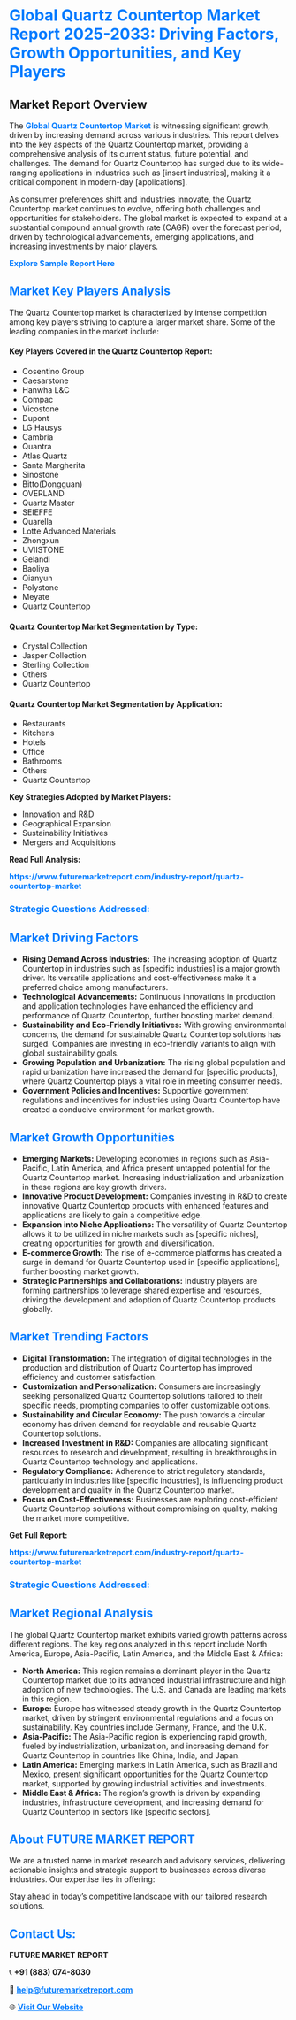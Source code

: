 <h1 style="color: #007BFF;">Global Quartz Countertop Market Report 2025-2033: Driving Factors, Growth Opportunities, and Key Players</h1>

<section id="overview">
<h2>Market Report Overview</h2>
<p>The <a href="https://www.futuremarketreport.com/industry-report/quartz-countertop-market" style="color: #007BFF; text-decoration: none;"><strong>Global Quartz Countertop Market</strong></a> is witnessing significant growth, driven by increasing demand across various industries. This report delves into the key aspects of the Quartz Countertop market, providing a comprehensive analysis of its current status, future potential, and challenges. The demand for Quartz Countertop has surged due to its wide-ranging applications in industries such as [insert industries], making it a critical component in modern-day [applications].</p>
<p>As consumer preferences shift and industries innovate, the Quartz Countertop market continues to evolve, offering both challenges and opportunities for stakeholders. The global market is expected to expand at a substantial compound annual growth rate (CAGR) over the forecast period, driven by technological advancements, emerging applications, and increasing investments by major players.</p>
</section>

<section id="overview">
<p><a href="https://www.futuremarketreport.com/request-sample/reportId=107519" style="color: #007BFF; text-decoration: none;"><strong>Explore Sample Report Here</strong></a></p>
</section>

<section id="key-players">
<h2 style="color: #007BFF;">Market Key Players Analysis</h2>
<p>The Quartz Countertop market is characterized by intense competition among key players striving to capture a larger market share. Some of the leading companies in the market include:</p>
<h4>Key Players Covered in the Quartz Countertop Report:</h4>
<ul><li>Cosentino Group</li><li>Caesarstone</li><li>Hanwha L&amp;C</li><li>Compac</li><li>Vicostone</li><li>Dupont</li><li>LG Hausys</li><li>Cambria</li><li>Quantra</li><li>Atlas Quartz</li><li>Santa Margherita</li><li>Sinostone</li><li>Bitto(Dongguan)</li><li>OVERLAND</li><li>Quartz Master</li><li>SEIEFFE</li><li>Quarella</li><li>Lotte Advanced Materials</li><li>Zhongxun</li><li>UVIISTONE</li><li>Gelandi</li><li>Baoliya</li><li>Qianyun</li><li>Polystone</li><li>Meyate</li><li>Quartz Countertop</li></ul>
<h4>Quartz Countertop Market Segmentation by Type:</h4>
<ul><li>Crystal Collection</li><li>Jasper Collection</li><li>Sterling Collection</li><li>Others</li><li>Quartz Countertop</li></ul>

<h4>Quartz Countertop Market Segmentation by Application:</h4>
<ul><li>Restaurants</li><li>Kitchens</li><li>Hotels</li><li>Office</li><li>Bathrooms</li><li>Others</li><li>Quartz Countertop</li></ul>
<p><strong>Key Strategies Adopted by Market Players:</strong></p>
<ul>
<li>Innovation and R&D</li>
<li>Geographical Expansion</li>
<li>Sustainability Initiatives</li>
<li>Mergers and Acquisitions</li>
</ul>
</section>

<section>
<p><strong>Read Full Analysis: </strong></p><a href="https://www.futuremarketreport.com/industry-report/quartz-countertop-market" style="color: #007BFF; text-decoration: none;"><strong>https://www.futuremarketreport.com/industry-report/quartz-countertop-market</strong></a>
<h3 style="color: #007BFF;">Strategic Questions Addressed:</h3>
</section>

<section id="driving-factors">
<h2 style="color: #007BFF;">Market Driving Factors</h2>
<ul>
<li><strong>Rising Demand Across Industries:</strong> The increasing adoption of Quartz Countertop in industries such as [specific industries] is a major growth driver. Its versatile applications and cost-effectiveness make it a preferred choice among manufacturers.</li>
<li><strong>Technological Advancements:</strong> Continuous innovations in production and application technologies have enhanced the efficiency and performance of Quartz Countertop, further boosting market demand.</li>
<li><strong>Sustainability and Eco-Friendly Initiatives:</strong> With growing environmental concerns, the demand for sustainable Quartz Countertop solutions has surged. Companies are investing in eco-friendly variants to align with global sustainability goals.</li>
<li><strong>Growing Population and Urbanization:</strong> The rising global population and rapid urbanization have increased the demand for [specific products], where Quartz Countertop plays a vital role in meeting consumer needs.</li>
<li><strong>Government Policies and Incentives:</strong> Supportive government regulations and incentives for industries using Quartz Countertop have created a conducive environment for market growth.</li>
</ul>
</section>

<section id="growth-opportunities">
<h2 style="color: #007BFF;">Market Growth Opportunities</h2>
<ul>
<li><strong>Emerging Markets:</strong> Developing economies in regions such as Asia-Pacific, Latin America, and Africa present untapped potential for the Quartz Countertop market. Increasing industrialization and urbanization in these regions are key growth drivers.</li>
<li><strong>Innovative Product Development:</strong> Companies investing in R&D to create innovative Quartz Countertop products with enhanced features and applications are likely to gain a competitive edge.</li>
<li><strong>Expansion into Niche Applications:</strong> The versatility of Quartz Countertop allows it to be utilized in niche markets such as [specific niches], creating opportunities for growth and diversification.</li>
<li><strong>E-commerce Growth:</strong> The rise of e-commerce platforms has created a surge in demand for Quartz Countertop used in [specific applications], further boosting market growth.</li>
<li><strong>Strategic Partnerships and Collaborations:</strong> Industry players are forming partnerships to leverage shared expertise and resources, driving the development and adoption of Quartz Countertop products globally.</li>
</ul>
</section>

<section id="trending-factors">
<h2 style="color: #007BFF;">Market Trending Factors</h2>
<ul>
<li><strong>Digital Transformation:</strong> The integration of digital technologies in the production and distribution of Quartz Countertop has improved efficiency and customer satisfaction.</li>
<li><strong>Customization and Personalization:</strong> Consumers are increasingly seeking personalized Quartz Countertop solutions tailored to their specific needs, prompting companies to offer customizable options.</li>
<li><strong>Sustainability and Circular Economy:</strong> The push towards a circular economy has driven demand for recyclable and reusable Quartz Countertop solutions.</li>
<li><strong>Increased Investment in R&D:</strong> Companies are allocating significant resources to research and development, resulting in breakthroughs in Quartz Countertop technology and applications.</li>
<li><strong>Regulatory Compliance:</strong> Adherence to strict regulatory standards, particularly in industries like [specific industries], is influencing product development and quality in the Quartz Countertop market.</li>
<li><strong>Focus on Cost-Effectiveness:</strong> Businesses are exploring cost-efficient Quartz Countertop solutions without compromising on quality, making the market more competitive.</li>
</ul>
</section>

<section>
<p><strong>Get Full Report: </strong></p><a href="https://www.futuremarketreport.com/industry-report/quartz-countertop-market" style="color: #007BFF; text-decoration: none;"><strong>https://www.futuremarketreport.com/industry-report/quartz-countertop-market</strong></a>
<h3 style="color: #007BFF;">Strategic Questions Addressed:</h3>
</section>


<section id="regional-analysis">
<h2 style="color: #007BFF;">Market Regional Analysis</h2>
<p>The global Quartz Countertop market exhibits varied growth patterns across different regions. The key regions analyzed in this report include North America, Europe, Asia-Pacific, Latin America, and the Middle East & Africa:</p>
<ul>
<li><strong>North America:</strong> This region remains a dominant player in the Quartz Countertop market due to its advanced industrial infrastructure and high adoption of new technologies. The U.S. and Canada are leading markets in this region.</li>
<li><strong>Europe:</strong> Europe has witnessed steady growth in the Quartz Countertop market, driven by stringent environmental regulations and a focus on sustainability. Key countries include Germany, France, and the U.K.</li>
<li><strong>Asia-Pacific:</strong> The Asia-Pacific region is experiencing rapid growth, fueled by industrialization, urbanization, and increasing demand for Quartz Countertop in countries like China, India, and Japan.</li>
<li><strong>Latin America:</strong> Emerging markets in Latin America, such as Brazil and Mexico, present significant opportunities for the Quartz Countertop market, supported by growing industrial activities and investments.</li>
<li><strong>Middle East & Africa:</strong> The region’s growth is driven by expanding industries, infrastructure development, and increasing demand for Quartz Countertop in sectors like [specific sectors].</li>
</ul>
</section>

<footer>
<h2 style="color: #007BFF;">About FUTURE MARKET REPORT</h2>
<p>We are a trusted name in market research and advisory services, delivering actionable insights and strategic support to businesses across diverse industries. Our expertise lies in offering:</p>

<p>Stay ahead in today’s competitive landscape with our tailored research solutions.</p>

<h2 style="color: #007BFF;">Contact Us:</h2>
<p><strong>FUTURE MARKET REPORT</strong></p>
<p>📞 <strong>+91 (883) 074-8030</strong></p>
<p>📧 <strong><a href="mailto:help@futuremarketreport.com" style="color: #007BFF;">help@futuremarketreport.com</a></strong></p>
<p>🌐 <strong><a href="https://www.futuremarketreport.com/" style="color: #007BFF;">Visit Our Website</a></strong></p>
</footer>